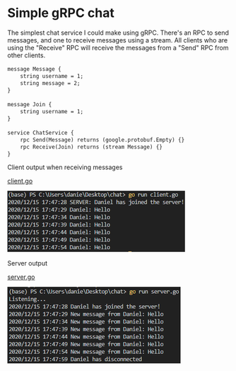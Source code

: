 # Simple gRPC chat

The simplest chat service I could make using gRPC. There's an RPC to send messages, and one to receive messages using a stream.
All clients who are using the "Receive" RPC will receive the messages from a "Send" RPC from other clients.

```proto3
message Message {
    string username = 1;
    string message = 2;
}

message Join {
    string username = 1;
}

service ChatService {
    rpc Send(Message) returns (google.protobuf.Empty) {}
    rpc Receive(Join) returns (stream Message) {}
}
```

Client output when receiving messages

[client.go](client.go)

![client](screenshots/client.PNG)

Server output

[server.go](server.go)

![server](screenshots/server.PNG)